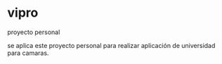 # vipro
proyecto personal

se aplica este proyecto personal para realizar aplicación de universidad para camaras.
